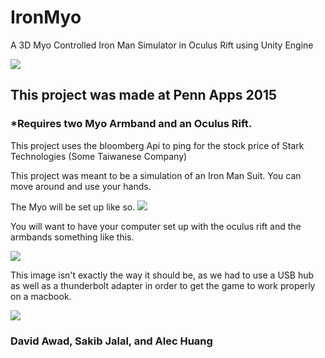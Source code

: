 # IronMyo
A 3D Myo Controlled Iron Man Simulator in Oculus Rift using Unity Engine


![](http://2015s.pennapps.com/assets/images/logo.svg)
## This project was made at Penn Apps 2015
### *Requires two Myo Armband and an Oculus Rift. 
This project uses the bloomberg Api to ping for the stock price of Stark Technologies (Some Taiwanese Company)

This project was meant to be a simulation of an Iron Man Suit. You can move around and use your hands.


The Myo will be set up like so.
![](http://github.com/davidawad/ironmyo/resources/armbands.jpg)

You will want to have your computer set up with the oculus rift and the armbands something like this.

![](http://github.com/davidawad/ironmyo/resources/Oculus_setup.jpg)

This image isn't exactly the way it should be, as we had to use a USB hub as well as a thunderbolt adapter in order to get the game to work properly on a macbook. 



![](http://www.google.com/imgres?imgurl=http://blog.worldfishcenter.org/wp-content/uploads/2014/02/bloomberg-logo.jpg&imgrefurl=http://blog.worldfishcenter.org/2014/02/bloomberg-philanthropies-have-placed-an-interesting-bet/bloomberg-logo/&h=438&w=1523&tbnid=691l7074nthfEM:&zoom=1&docid=tdwbQXCvoTF-AM&ei=s--7VPD6N8TnsASXzIHwDg&tbm=isch&ved=0CDQQMygBMAE)


### David Awad, Sakib Jalal, and Alec Huang

